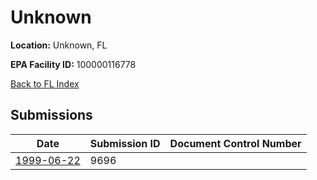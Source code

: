 # Unknown

**Location:** Unknown, FL

**EPA Facility ID:** 100000116778

[Back to FL Index](../../index.md)

## Submissions

| Date | Submission ID | Document Control Number |
|------|--------------|-------------------------|
| [1999-06-22](submissions/9696.md) | 9696 |  |
